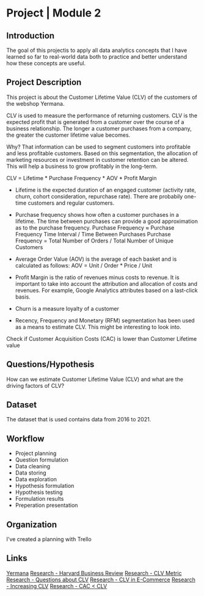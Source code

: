 # Project | Module 2


## Introduction

The goal of this projectis to apply all data analytics concepts that I have learned so far to real-world data both to practice and better understand how these concepts are useful. 


## Project Description
This project is about the Customer Lifetime Value (CLV) of the customers of the webshop Yermana.

CLV is used to measure the performance of returning customers. CLV is the expected profit that is generated from a customer over the course of a business relationship. The longer a customer purchases from a company, the greater the customer lifetime value becomes. 

Why? That information can be used to segment customers into profitable and less profitable customers. Based on this segmentation, the allocation of marketing resources or investment in customer retention can be altered. This will help a business to grow profitably in the long-term.

CLV = Lifetime * Purchase Frequency * AOV * Profit Margin

- Lifetime is the expected duration of an engaged customer (activity rate, churn, cohort consideration, repurchase rate). There are probabily one-time customers and regular customers.

- Purchase frequency shows how often a customer purchases in a lifetime. The time between purchases can provide a good approximation as to the purchase frequency. Purchase Frequency ≈ Purchase Frequency Time Interval / Time Between Purchases
Purchase Frequency = Total Number of Orders / Total Number of Unique Customers

- Average Order Value (AOV) is the average of each basket and is calculated as follows: AOV = Unit / Order * Price / Unit

- Profit Margin is the ratio of revenues minus costs to revenue. It is important to take into account the attribution and allocation of costs and revenues. For example, Google Analytics attributes based on a last-click basis.

* Churn is a measure loyalty of a customer

* Recency, Frequency and Monetary (RFM) segmentation has been used as a means to estimate CLV. This might be interesting to look into.

Check if Customer Acquisition Costs (CAC) is lower than Customer Lifetime value

## Questions/Hypothesis
How can we estimate Customer Lifetime Value (CLV) and what are the driving factors of CLV?

## Dataset
The dataset that is used contains data from 2016 to 2021.

## Workflow
- Project planning
- Question formulation
- Data cleaning
- Data storing
- Data exploration
- Hypothesis formulation
- Hypothesis testing
- Formulation results
- Preperation presentation

## Organization
I've created a planning with Trello

## Links
[Yermana](https://yermana.com)
[Research - Harvard Business Review](https://hbr.org/2014/07/how-valuable-are-your-customers)
[Research - CLV Metric](https://crealytics.com/blog/lifetime-value-important-metric-ecommerce/)
[Research - Questions about CLV](https://retina.ai/blog/questions-about-clv/)
[Research - CLV in E-Commerce](https://medium.com/analytics-and-data/on-customer-lifetime-value-in-ecommerce-d3c151c6fdc0)
[Research - Increasing CLV](https://s3-eu-west-1.amazonaws.com/d.receiptful.com/conversio-increase-customer-lifetime-value.pdf)
[Research - CAC < CLV](https://exponea.com/blog/customer-lifetime-value-guide/)
